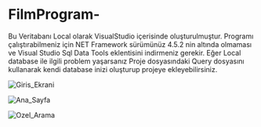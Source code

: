 # FilmProgram-

Bu Veritabanı Local olarak VisualStudio içerisinde oluşturulmuştur. Programı çalıştırabilmeniz için
NET Framework sürümünüz 4.5.2 nin altında olmaması ve 
Visual Studio Sql Data Tools eklentisini indirmeniz gerekir.
Eğer Local database ile ilgili problem yaşarsanız Proje dosyasındaki Query dosyasını kullanarak kendi database inizi oluşturup projeye 
ekleyebilirsiniz.

![Giris_Ekrani](https://github.com/gunesbro/FilmProgram-/blob/master/1.png)

![Ana_Sayfa](https://github.com/gunesbro/FilmProgram-/blob/master/2.png)

![Ozel_Arama](https://github.com/gunesbro/FilmProgram-/blob/master/3.png)

